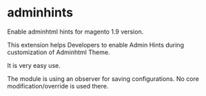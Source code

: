 # adminhints
Enable adminhtml hints for magento 1.9 version. 

This extension helps Developers to enable Admin Hints during customization of Adminhtml Theme. 

It is very easy use. 

The module is using an observer for saving configurations. No core modification/override is used there. 
